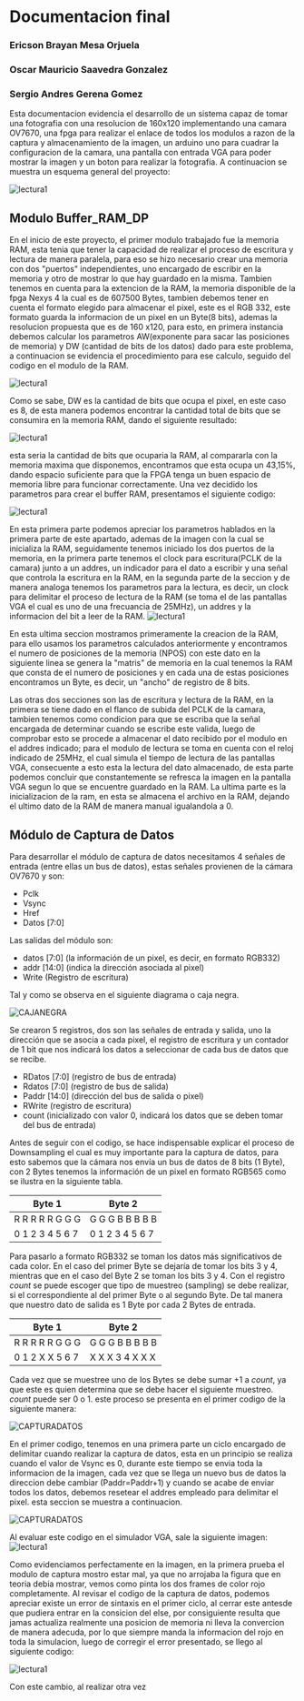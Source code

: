 # Documentacion final
### Ericson Brayan Mesa Orjuela

### Oscar Mauricio Saavedra Gonzalez

### Sergio Andres Gerena Gomez

Esta documentacion evidencia el desarrollo de un sistema capaz de tomar una fotografia con una resolucion de 160x120 implementando una camara OV7670, una fpga para realizar el enlace de todos los modulos a razon de la captura y almacenamiento de la imagen, un arduino uno para cuadrar la configuracion de la camara, una pantalla con entrada VGA para poder mostrar la imagen y un boton para realizar la fotografia. A continuacion se muestra un esquema general del proyecto:

![lectura1](./figs/test_cam1.png)

## Modulo Buffer_RAM_DP 

En el inicio de este proyecto, el primer modulo trabajado fue la memoria RAM, esta tenia que tener la capacidad de realizar el proceso de escritura y lectura de manera paralela, para eso se hizo necesario crear una memoria con dos "puertos" independientes, uno encargado de escribir en la memoria y otro de mostrar lo que hay guardado en la misma. Tambien tenemos en cuenta para la extencion de la RAM, la memoria disponible de la fpga Nexys 4 la cual es de 607500 Bytes, tambien debemos tener en cuenta el formato elegido para almacenar el pixel, este es el RGB 332, este formato guarda la informacion de un pixel en un Byte(8 bits), ademas la resolucion propuesta que es de 160 x120, para esto, en primera instancia debemos calcular los parametros AW(exponente para sacar las posiciones de memoria) y DW (cantidad de bits de los datos) dado para este problema, a continuacion se evidencia el procedimiento para ese calculo, seguido del codigo en el modulo de la RAM.


![lectura1](./figs/ecu_1.PNG)

Como se sabe, DW es la cantidad de bits que ocupa el pixel, en este caso es 8, de esta manera podemos encontrar la cantidad total de bits que se consumira en la memoria RAM, dando el siguiente resultado:

![lectura1](./figs/ecu_2.PNG)

esta seria la cantidad de bits que ocuparia la RAM, al compararla con la memoria maxima que disponemos, encontramos que esta  ocupa un 43,15%, dando espacio suficiente para que la FPGA tenga un buen espacio de memoria libre para funcionar correctamente. Una vez decidido los parametros para crear  el buffer RAM, presentamos el siguiente codigo:

![lectura1](./figs/cod_3.PNG)

En esta primera parte podemos apreciar los parametros hablados en la primera parte de este apartado, ademas de la imagen con la cual se inicializa la RAM, seguidamente tenemos iniciado los dos puertos de la memoria, en la primera parte tenemos el clock para escritura(PCLK de la camara) junto a un addres, un indicador para el dato a escribir y una señal que controla la escritura en la RAM, en la segunda parte de la seccion y de manera analoga tenemos los parametros para la lectura, es decir, un clock para delimitar el proceso de lectura de la RAM (se toma el de las pantallas VGA el cual es uno de una frecuancia de 25MHz), un addres y la informacion del bit a leer de la RAM.
![lectura1](./figs/cod_4.PNG)

En esta ultima seccion mostramos primeramente la creacion de la RAM, para ello usamos los parametros calculados anteriormente y encontramos el numero de posiciones de la memoria (NPOS) con este dato en la siguiente linea se genera la "matris" de memoria en la cual tenemos la RAM que consta de el numero de posiciones y en cada una de estas posiciones encontramos un Byte, es decir, un "ancho" de registro de 8 bits.

Las otras dos secciones son las de escritura y lectura de la RAM, en la primera se tiene dado en el flanco de subida del PCLK de la camara, tambien tenemos como condicion para que se escriba que la señal encargada de determinar cuando se escribe este valida, luego de comprobar esto se procede a almacenar el dato recibido por el modulo en el addres indicado; para el modulo de lectura se toma en cuenta con el reloj indicado de 25MHz, el cual simula el tiempo de lectura de las pantallas VGA, consecuente a esto esta la lectura del dato almacenado, de esta parte podemos concluir que constantemente se refresca la imagen en la pantalla VGA segun lo que se encuentre guardado en la RAM. La ultima parte es la inicializacion de la ram, en esta se almacena el archivo en la RAM, dejando el ultimo dato de la RAM de manera manual igualandola a 0.

## Módulo de Captura de Datos

Para desarrollar el módulo de captura de datos necesitamos 4 señales de entrada (entre ellas un bus de datos), estas señales provienen de la cámara OV7670 y son:

* Pclk
* Vsync
* Href
* Datos [7:0]

Las salidas del módulo son:

* datos [7:0] (la información de un pixel, es decir, en formato RGB332)
* addr [14:0] (indica la dirección asociada al pixel)
* Write (Registro de escritura)

Tal y como se observa en el siguiente diagrama o caja negra.


![CAJANEGRA](./figs/cajaNegra.PNG)


Se crearon 5 registros, dos son las señales de entrada y salida, uno la dirección que se asocia a cada pixel, el registro de escritura y un contador de 1 bit que nos indicará los datos a seleccionar de cada bus de datos que se recibe.

* RDatos [7:0] (registro de bus de entrada)
* Rdatos [7:0] (registro de bus de salida)
* Paddr [14:0] (dirección del bus de salida o pixel)
* RWrite (registro de escritura)
* count (inicializado con valor 0, indicará los datos que se deben tomar del bus de entrada)

Antes de seguir con el codigo, se hace indispensable explicar el proceso de Downsampling el cual es muy importante para la captura de datos, para esto sabemos que  la cámara nos envía un bus de datos de 8 bits (1 Byte), con 2 Bytes tenemos la información de un pixel en formato RGB565 como se ilustra en la siguiente tabla.

Byte 1  |  Byte 2
----------------|---------------
R R R R R G G G | G G G B B B B B
0 1 2 3 4 5 6 7 | 0 1 2 3 4 5 6 7


Para pasarlo a formato RGB332 se toman los datos más significativos de cada color. En el caso del primer Byte se dejaría de tomar los bits 3 y 4, mientras que en el caso del Byte 2 se toman los bits 3 y 4. Con el registro *count* se puede escoger que tipo de muestreo (sampling) se debe realizar, si el correspondiente al del primer Byte o al segundo Byte. De tal manera que nuestro dato de salida es 1 Byte por cada  2 Bytes de entrada.

Byte 1  |  Byte 2
----------------|---------------
R R R R R G G G | G G G B B B B B
0 1 2 X X 5 6 7 | X X X 3 4 X X X


Cada vez que se muestree uno de los Bytes se debe sumar +1 a *count*, ya que este es quien determina que se debe hacer el siguiente muestreo. *count* puede ser 0 o 1.  este proceso se presenta en el primer codigo de la siguiente manera:

![CAPTURADATOS](./figs/codi1.PNG)

En el primer codigo, tenemos en una primera parte un ciclo encargado de delimitar cuando realizar la captura de datos, esta en un principio se realiza cuando el valor de Vsync es 0, durante este tiempo se envia toda la informacion de la imagen, cada vez que se llega un nuevo bus de datos la direccion debe cambiar (Paddr=Paddr+1) y cuando se acabe de enviar todos los datos, debemos resetear el addres empleado para delimitar el pixel. esta seccion se muestra a continuacion.

![CAPTURADATOS](./figs/Vsync.PNG)

Al evaluar este codigo en el simulador VGA, sale la siguiente imagen:
![lectura1](./figs/prueba_2.png)

Como evidenciamos perfectamente en la imagen, en la primera prueba el modulo de captura mostro estar mal, ya que no arrojaba la figura que en teoria debia mostrar, vemos como pinta los dos frames de color rojo completamente. Al revisar el codigo de la captura de datos, podemos apreciar existe un error de sintaxis en el primer ciclo, al cerrar este antesde que pudiera entrar en la consicion del else, por consiguiente resulta que jamas actualiza realmente una posicion de memoria ni lleva la convercion de manera adecuda, por lo que siempre manda la informacion del rojo en toda la simulacion, luego de corregir el error presentado, se llego al siguiente codigo:

![lectura1](./figs/cod_2.png)

Con este cambio, al realizar otra vez 





